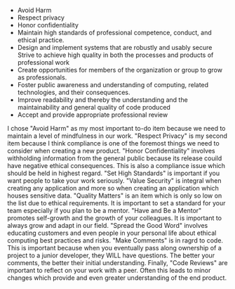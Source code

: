 - Avoid Harm
- Respect privacy
- Honor confidentiality
- Maintain high standards of professional competence, conduct, and ethical practice.
- Design and implement systems that are robustly and usably secure
Strive to achieve high quality in both the processes and products of professional work
- Create opportunities for members of the organization or group to grow as professionals.
- Foster public awareness and understanding of computing, related technologies, and their consequences.
- Improve readability and thereby the understanding and the maintainability and general quality of code produced
- Accept and provide appropriate professional review

I chose "Avoid Harm" as my most important to-do item because we need to maintain a level of mindfulness in our work.  "Respect Privacy" is my second item because I think compliance is one of the foremost things we need to consider when creating a new product.  "Honor Confidentiality" involves withholding information from the general public because its release couild have negative ethical consequences.  This is also a compliance issue which should be held in highest regard.  "Set High Standards" is important if you want people to take your work seriously.  "Value Security" is integral when creating any application and more so when creating an application which houses sensitive data.  "Quality Matters" is an item which is only so low on the list due to ethical requirements.  It is important to set a standard for your team especially if you plan to be a mentor.  "Have and Be a Mentor" promotes self-growth and the growth of your colleagues.  It is important to always grow and adapt in our field. "Spread the Good Word" involves educating customers and even people in your personal life about ethical computing best practices and risks.  "Make Comments" is in ragrd to code.  This is important because when you eventually pass along ownership of a project to a junior developer, they WILL have questions.  The better your comments, the better their initial understanding.  Finally, "Code Reviews" are important to reflect on your work with a peer.  Often this leads to minor changes which provide and even greater understanding of the end product.